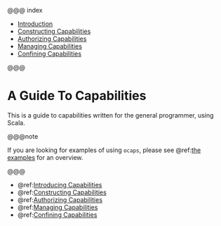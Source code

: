 @@@ index

* [Introduction](introduction.md)
* [Constructing Capabilities](construction.md)
* [Authorizing Capabilities](authorization.md)
* [Managing Capabilities](management.md)
* [Confining Capabilities](confinement.md)

@@@

# A Guide To Capabilities

This is a guide to capabilities written for the general programmer, using Scala.

@@@note 

If you are looking for examples of using `ocaps`, please see @ref:[the examples](../examples/index.md) for an overview.

@@@

* @ref:[Introducing Capabilities](introduction.md)
* @ref:[Constructing Capabilities](construction.md)
* @ref:[Authorizing Capabilities](authorization.md)
* @ref:[Managing Capabilities](management.md)
* @ref:[Confining Capabilities](confinement.md)

